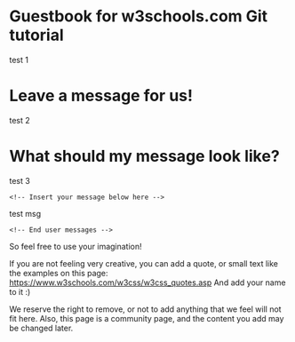 # Guestbook for w3schools.com Git tutorial

test 1

# Leave a message for us!

test 2

# What should my message look like?

test 3

`<!-- Insert your message below here -->`

test msg

`<!-- End user messages -->`

So feel free to use your imagination!

If you are not feeling very creative, you can add a quote, or small text like the examples on this page: https://www.w3schools.com/w3css/w3css_quotes.asp
And add your name to it :)

We reserve the right to remove, or not to add anything that we feel will not fit here.
Also, this page is a community page, and the content you add may be changed later.
